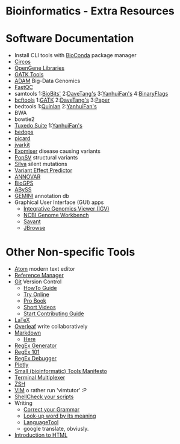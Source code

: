 # Bioinformatics - Extra Resources

# Software Documentation
* Install CLI tools with [BioConda](https://bioconda.github.io/) package manager
* [Circos](http://circos.ca/documentation/course/)
* [OpenGene Libraries](https://github.com/OpenGene)
* [GATK Tools](https://www.broadinstitute.org/gatk/guide/tooldocs/index)
* [ADAM](http://bdgenomics.org/) Big-Data Genomics
* [FastQC](http://www.bioinformatics.babraham.ac.uk/projects/fastqc/)
* samtools 1:[BioBits'](http://biobits.org/samtools_primer.html) 2:[DaveTang's](https://github.com/davetang/learning_bam_file) 3:[YanhuiFan's](https://felixfan.github.io/bam-sam/) 4:[BinaryFlags](https://broadinstitute.github.io/picard/explain-flags.html)
* [bcftools](https://samtools.github.io/bcftools/howtos/variant-calling.html) 1:[GATK](http://gatkforums.broadinstitute.org/gatk/discussion/1268/what-is-a-vcf-and-how-should-i-interpret-it) 2:[DaveTang's](https://github.com/davetang/learning_vcf_file) 3:[Paper](https://www.researchgate.net/publication/230658044_A_beginners_guide_to_SNP_calling_from_high-Throughput_DNA-sequencing_data)
* bedtools 1:[Quinlan](http://quinlanlab.org/tutorials/bedtools/bedtools.html) 2:[YanhuiFan's](https://felixfan.github.io/bedtools/)
* BWA
* bowtie2
* [Tuxedo Suite](http://cole-trapnell-lab.github.io/cufflinks/) 1:[YanhuiFan's](http://felixfan.github.io/tophat-cufflinks/)
* [bedops](https://bedops.readthedocs.org/en/latest/content/usage-examples.html)
* [picard](http://broadinstitute.github.io/picard/)
* [jvarkit](https://github.com/lindenb/jvarkit)
* [Exomiser](http://www.sanger.ac.uk/science/tools/exomiser) disease causing variants
* [PopSV](https://github.com/jmonlong/PopSV) structural variants
* [Silva](http://compbio.cs.toronto.edu/silva/) silent mutations
* [Variant Effect Predictor](http://www.ensembl.org/info/docs/tools/vep/index.html)
* [ANNOVAR](http://annovar.openbioinformatics.org/en/latest/)
* [BioGPS](http://biogps.org/help/)
* [ABySS](http://sjackman.ca/abyss-activity/)
* [GEMINI](https://gemini.readthedocs.io/en/latest/) annotation db
* Graphical User Interface (GUI) apps
  * [Integrative Genomics Viewer (IGV)](https://www.broadinstitute.org/software/igv/)
  * [NCBI Genome Workbench](https://www.ncbi.nlm.nih.gov/tools/gbench/)
  * [Savant](http://genomesavant.com/p/savant/index)
  * [JBrowse](http://jbrowse.org/)

# Other Non-specific Tools
* [Atom](http://atom.io/) modern text editor
* [Reference Manager](https://en.wikipedia.org/wiki/Comparison_of_reference_management_software)
* [Git](https://git-scm.com/) Version Control
  * [HowTo Guide](https://githowto.com/)
  * [Try Online](https://try.github.io/)
  * [Pro Book](https://progit.org/)
  * [Short Videos](https://git-scm.com/videos)
  * [Start Contributing Guide](https://about.gitlab.com/2016/06/16/fearless-contribution-a-guide-for-first-timers/)
* [LaTeX](https://latex-project.org/intro.html)
* [Overleaf](http://www.overleaf.com/) write collaboratively
* [Markdown](http://daringfireball.net/projects/markdown/)
  * [Here](http://markdown-here.com/)
* [RegEx Generator](http://www.regexr.com/)
* [RegEx 101](https://regex101.com/)
* [RegEx Debugger](https://www.debuggex.com/)
* [Plotly](https://plot.ly/)
* [Small (bioinformatic) Tools Manifesto](https://github.com/pjotrp/bioinformatics)
* [Terminal Multiplexer](https://robots.thoughtbot.com/a-tmux-crash-course)
* [ZSH](http://ohmyz.sh/)
* [VIM](http://vim.rtorr.com/) o rather run 'vimtutor' :P
* [ShellCheck your scripts](http://www.shellcheck.net/)
* Writing
    * [Correct your Grammar](https://www.grammarly.com/)
    * [Look-up word by its meaning](http://www.onelook.com/reverse-dictionary.shtml)
    * [LanguageTool](https://languagetool.org/)
    * google translate, obviusly.
* [Introduction to HTML](https://developer.mozilla.org/en-US/docs/Web/Guide/HTML/Introduction)
